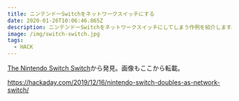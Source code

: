 ```yaml
---
title: ニンテンドーSwitchをネットワークスイッチにする
date: 2020-01-26T10:06:46.865Z
description: ニンテンドーSwitchをネットワークスイッチにしてしまう作例を紹介します。
image: /img/switch-switch.jpg
tags:
  - HACK
---
```

[The Nintendo Switch Switch](https://blog.cynthia.re/post/nintendo-switch-ethernet-switch)から発見。画像もここから転載。

https://hackaday.com/2019/12/16/nintendo-switch-doubles-as-network-switch/
